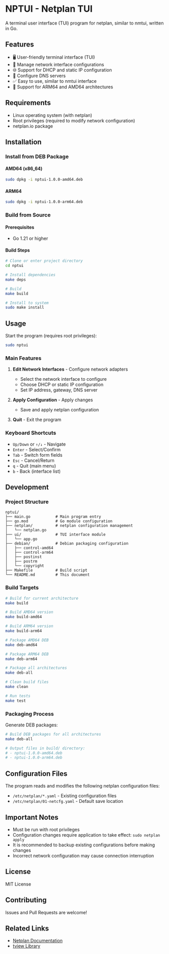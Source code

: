 # NPTUI - Netplan TUI

A terminal user interface (TUI) program for netplan, similar to nmtui, written in Go.

## Features

- 🖥️ User-friendly terminal interface (TUI)
- 🔌 Manage network interface configurations
- 🌐 Support for DHCP and static IP configuration
- 📡 Configure DNS servers
- ✅ Easy to use, similar to nmtui interface
- 🚀 Support for ARM64 and AMD64 architectures

## Requirements

- Linux operating system (with netplan)
- Root privileges (required to modify network configuration)
- netplan.io package

## Installation

### Install from DEB Package

#### AMD64 (x86_64)

```bash
sudo dpkg -i nptui-1.0.0-amd64.deb
```

#### ARM64

```bash
sudo dpkg -i nptui-1.0.0-arm64.deb
```

### Build from Source

#### Prerequisites

- Go 1.21 or higher

#### Build Steps

```bash
# Clone or enter project directory
cd nptui

# Install dependencies
make deps

# Build
make build

# Install to system
sudo make install
```

## Usage

Start the program (requires root privileges):

```bash
sudo nptui
```

### Main Features

1. **Edit Network Interfaces** - Configure network adapters

   - Select the network interface to configure
   - Choose DHCP or static IP configuration
   - Set IP address, gateway, DNS server

2. **Apply Configuration** - Apply changes

   - Save and apply netplan configuration

3. **Quit** - Exit the program

### Keyboard Shortcuts

- `Up/Down` or `↑/↓` - Navigate
- `Enter` - Select/Confirm
- `Tab` - Switch form fields
- `Esc` - Cancel/Return
- `q` - Quit (main menu)
- `b` - Back (interface list)

## Development

### Project Structure

```
nptui/
├── main.go           # Main program entry
├── go.mod            # Go module configuration
├── netplan/          # netplan configuration management
│   └── netplan.go
├── ui/               # TUI interface module
│   └── app.go
├── debian/           # Debian packaging configuration
│   ├── control-amd64
│   ├── control-arm64
│   ├── postinst
│   ├── postrm
│   └── copyright
├── Makefile          # Build script
└── README.md         # This document
```

### Build Targets

```bash
# Build for current architecture
make build

# Build AMD64 version
make build-amd64

# Build ARM64 version
make build-arm64

# Package AMD64 DEB
make deb-amd64

# Package ARM64 DEB
make deb-arm64

# Package all architectures
make deb-all

# Clean build files
make clean

# Run tests
make test
```

### Packaging Process

Generate DEB packages:

```bash
# Build DEB packages for all architectures
make deb-all

# Output files in build/ directory:
# - nptui-1.0.0-amd64.deb
# - nptui-1.0.0-arm64.deb
```

## Configuration Files

The program reads and modifies the following netplan configuration files:

- `/etc/netplan/*.yaml` - Existing configuration files
- `/etc/netplan/01-netcfg.yaml` - Default save location

## Important Notes

- Must be run with root privileges
- Configuration changes require application to take effect: `sudo netplan apply`
- It is recommended to backup existing configurations before making changes
- Incorrect network configuration may cause connection interruption

## License

MIT License

## Contributing

Issues and Pull Requests are welcome!

## Related Links

- [Netplan Documentation](https://netplan.io/)
- [tview Library](https://github.com/rivo/tview)
